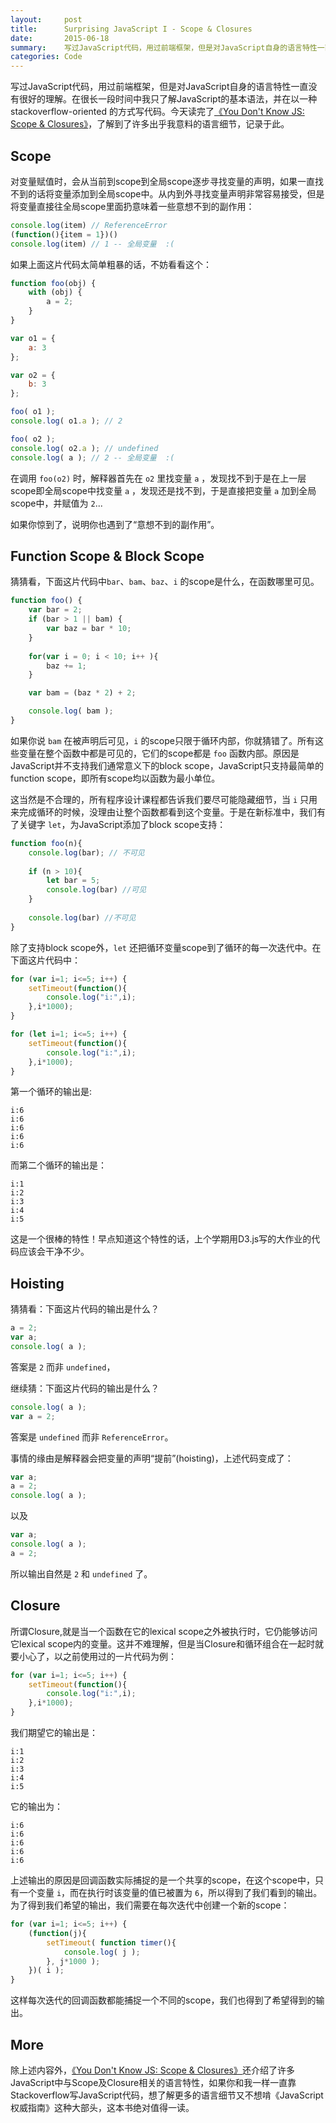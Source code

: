 ```yaml
---
layout:     post
title:      Surprising JavaScript I - Scope & Closures
date:       2015-06-18
summary:    写过JavaScript代码，用过前端框架，但是对JavaScript自身的语言特性一直没有很好的理解。今天读完了《You Don't Know JS - Scope & Closures》，了解到了许多出乎我意料的语言细节，记录于此。
categories: Code
---
```


写过JavaScript代码，用过前端框架，但是对JavaScript自身的语言特性一直没有很好的理解。在很长一段时间中我只了解JavaScript的基本语法，并在以一种 stackoverflow-oriented 的方式写代码。今天读完了[《You Don't Know JS: Scope & Closures》](https://github.com/getify/You-Dont-Know-JS/tree/master/scope%20%26%20closures)，了解到了许多出乎我意料的语言细节，记录于此。

## Scope

对变量赋值时，会从当前到scope到全局scope逐步寻找变量的声明，如果一直找不到的话将变量添加到全局scope中。从内到外寻找变量声明非常容易接受，但是将变量直接往全局scope里面扔意味着一些意想不到的副作用：

```javascript
console.log(item) // ReferenceError
(function(){item = 1})()
console.log(item) // 1 -- 全局变量  :(
```
如果上面这片代码太简单粗暴的话，不妨看看这个：

```javascript
function foo(obj) {
    with (obj) {
        a = 2;
    }
}

var o1 = {
    a: 3
};

var o2 = {
    b: 3
};

foo( o1 );
console.log( o1.a ); // 2

foo( o2 );
console.log( o2.a ); // undefined
console.log( a ); // 2 -- 全局变量  :(
```

在调用 `foo(o2)` 时，解释器首先在 `o2` 里找变量 `a` ，发现找不到于是在上一层scope即全局scope中找变量 `a` ，发现还是找不到，于是直接把变量 `a` 加到全局scope中，并赋值为 `2`...

如果你惊到了，说明你也遇到了“意想不到的副作用”。

## Function Scope & Block Scope

猜猜看，下面这片代码中`bar`、`bam`、`baz`、`i` 的scope是什么，在函数哪里可见。

```javascript
function foo() {
    var bar = 2;
    if (bar > 1 || bam) {
        var baz = bar * 10;
    }
    
    for(var i = 0; i < 10; i++ ){
        baz += 1;
    }

    var bam = (baz * 2) + 2;

    console.log( bam );
}
```

如果你说 `bam` 在被声明后可见，`i` 的scope只限于循环内部，你就猜错了。所有这些变量在整个函数中都是可见的，它们的scope都是 `foo` 函数内部。原因是JavaScript并不支持我们通常意义下的block scope，JavaScript只支持最简单的function scope，即所有scope均以函数为最小单位。

这当然是不合理的，所有程序设计课程都告诉我们要尽可能隐藏细节，当 `i` 只用来完成循环的时候，没理由让整个函数都看到这个变量。于是在新标准中，我们有了关键字 `let`，为JavaScript添加了block scope支持：

```javascript
function foo(n){
	console.log(bar); // 不可见
	
	if (n > 10){
		let bar = 5;
		console.log(bar) //可见
	}
	
	console.log(bar) //不可见
}
```

除了支持block scope外，`let` 还把循环变量scope到了循环的每一次迭代中。在下面这片代码中：

```javascript
for (var i=1; i<=5; i++) {
    setTimeout(function(){
        console.log("i:",i);
    },i*1000);
}

for (let i=1; i<=5; i++) {
    setTimeout(function(){
        console.log("i:",i);
    },i*1000);
}

```

第一个循环的输出是:

```
i:6
i:6
i:6
i:6
i:6
```

而第二个循环的输出是：

```
i:1
i:2
i:3
i:4
i:5
```

这是一个很棒的特性！早点知道这个特性的话，上个学期用D3.js写的大作业的代码应该会干净不少。

## Hoisting


猜猜看：下面这片代码的输出是什么？

```javascript
a = 2;
var a;
console.log( a );
```

答案是 `2` 而非 `undefined`，


继续猜：下面这片代码的输出是什么？

```javascript
console.log( a );
var a = 2;
```

答案是 `undefined` 而非 `ReferenceError`。

事情的缘由是解释器会把变量的声明“提前”(hoisting)，上述代码变成了：

```javascript
var a;
a = 2;
console.log( a );
```

以及

```javascript
var a;
console.log( a );
a = 2;
```

所以输出自然是 `2` 和 `undefined` 了。

## Closure

所谓Closure,就是当一个函数在它的lexical scope之外被执行时，它仍能够访问它lexical scope内的变量。这并不难理解，但是当Closure和循环组合在一起时就要小心了，以之前使用过的一片代码为例：

```javascript
for (var i=1; i<=5; i++) {
    setTimeout(function(){
        console.log("i:",i);
    },i*1000);
}
```

我们期望它的输出是：

```
i:1
i:2
i:3
i:4
i:5
```

它的输出为：

```
i:6
i:6
i:6
i:6
i:6
```


上述输出的原因是回调函数实际捕捉的是一个共享的scope，在这个scope中，只有一个变量 `i`，而在执行时该变量的值已被置为 `6`，所以得到了我们看到的输出。
为了得到我们希望的输出，我们需要在每次迭代中创建一个新的scope：

```javascript
for (var i=1; i<=5; i++) {
    (function(j){
        setTimeout( function timer(){
            console.log( j );
        }, j*1000 );
    })( i );
}
```

这样每次迭代的回调函数都能捕捉一个不同的scope，我们也得到了希望得到的输出。

## More

除上述内容外，[《You Don't Know JS: Scope & Closures》](https://github.com/getify/You-Dont-Know-JS/tree/master/scope%20%26%20closures)还介绍了许多JavaScript中与Scope及Closure相关的语言特性，如果你和我一样一直靠Stackoverflow写JavaScript代码，想了解更多的语言细节又不想啃《JavaScript权威指南》这种大部头，这本书绝对值得一读。


